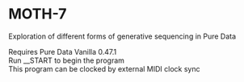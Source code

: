 # MOTH-7
Exploration of different forms of generative sequencing in Pure Data</br>

Requires Pure Data Vanilla 0.47.1</br>
Run __START to begin the program</br>
This program can be clocked by external MIDI clock sync
